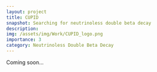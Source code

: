 ```yaml
---
layout: project
title: CUPID
snapshot: Searching for neutrinoless double beta decay
description: 
img: /assets/img/Work/CUPID_logo.png
importance: 3
category: Neutrinoless Double Beta Decay
---
```


Coming soon... 